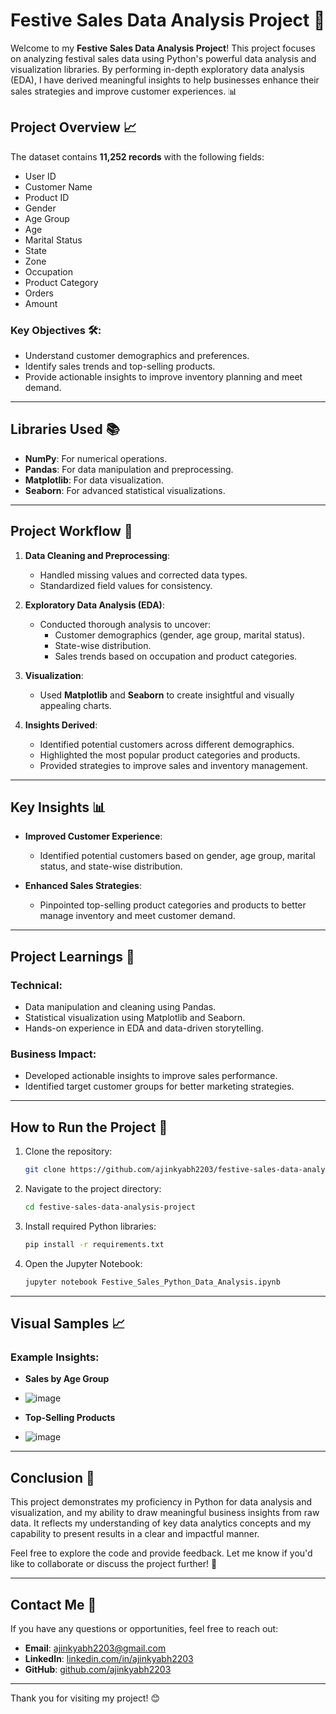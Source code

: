 # Festive Sales Data Analysis Project 🎉

Welcome to my **Festive Sales Data Analysis Project**! This project focuses on analyzing festival sales data using Python's powerful data analysis and visualization libraries. By performing in-depth exploratory data analysis (EDA), I have derived meaningful insights to help businesses enhance their sales strategies and improve customer experiences. 📊

## Project Overview 📈

The dataset contains **11,252 records** with the following fields:

- User ID
- Customer Name
- Product ID
- Gender
- Age Group
- Age
- Marital Status
- State
- Zone
- Occupation
- Product Category
- Orders
- Amount

### Key Objectives 🛠️:

- Understand customer demographics and preferences.
- Identify sales trends and top-selling products.
- Provide actionable insights to improve inventory planning and meet demand.

---

## Libraries Used 📚

- **NumPy**: For numerical operations.
- **Pandas**: For data manipulation and preprocessing.
- **Matplotlib**: For data visualization.
- **Seaborn**: For advanced statistical visualizations.

---

## Project Workflow 🔧

1. **Data Cleaning and Preprocessing**:

   - Handled missing values and corrected data types.
   - Standardized field values for consistency.

2. **Exploratory Data Analysis (EDA)**:

   - Conducted thorough analysis to uncover:
     - Customer demographics (gender, age group, marital status).
     - State-wise distribution.
     - Sales trends based on occupation and product categories.

3. **Visualization**:

   - Used **Matplotlib** and **Seaborn** to create insightful and visually appealing charts.

4. **Insights Derived**:

   - Identified potential customers across different demographics.
   - Highlighted the most popular product categories and products.
   - Provided strategies to improve sales and inventory management.

---

## Key Insights 📊

- **Improved Customer Experience**:

  - Identified potential customers based on gender, age group, marital status, and state-wise distribution.

- **Enhanced Sales Strategies**:

  - Pinpointed top-selling product categories and products to better manage inventory and meet customer demand.

---

## Project Learnings 📖

### Technical:

- Data manipulation and cleaning using Pandas.
- Statistical visualization using Matplotlib and Seaborn.
- Hands-on experience in EDA and data-driven storytelling.

### Business Impact:

- Developed actionable insights to improve sales performance.
- Identified target customer groups for better marketing strategies.

---

## How to Run the Project 🚀

1. Clone the repository:

   ```bash
   git clone https://github.com/ajinkyabh2203/festive-sales-data-analysis-project.git
   ```

2. Navigate to the project directory:

   ```bash
   cd festive-sales-data-analysis-project
   ```

3. Install required Python libraries:

   ```bash
   pip install -r requirements.txt
   ```

4. Open the Jupyter Notebook:

   ```bash
   jupyter notebook Festive_Sales_Python_Data_Analysis.ipynb
   ```

---

## Visual Samples 📈

### Example Insights:

- **Sales by Age Group**
- ![image](https://github.com/user-attachments/assets/33d50b23-c882-4287-bbde-997b8e610507)


- **Top-Selling Products**
- ![image](https://github.com/user-attachments/assets/70ff3b67-7211-436a-b145-83c467f044e7)


---

## Conclusion 🏁

This project demonstrates my proficiency in Python for data analysis and visualization, and my ability to draw meaningful business insights from raw data. It reflects my understanding of key data analytics concepts and my capability to present results in a clear and impactful manner.

Feel free to explore the code and provide feedback. Let me know if you'd like to collaborate or discuss the project further! 🚀

---

## Contact Me 📩

If you have any questions or opportunities, feel free to reach out:

- **Email**: [ajinkyabh2203@gmail.com](mailto:ajinkyabh2203@gmail.com)
- **LinkedIn**: [linkedin.com/in/ajinkyabh2203](https://linkedin.com/in/ajinkyabh2203)
- **GitHub**: [github.com/ajinkyabh2203](https://github.com/ajinkyabh2203)

---

Thank you for visiting my project! 😊

